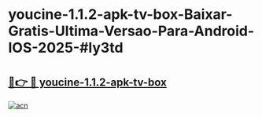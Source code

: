 # youcine-1.1.2-apk-tv-box-Baixar-Gratis-Ultima-Versao-Para-Android-IOS-2025-#ly3td

# <h2><a href="https://ainizakaria.my?title=youcine-1.1.2-apk-tv-box&ref=22M">🔗👉 🔴 youcine-1.1.2-apk-tv-box</a></h2>

[![acn](https://github.com/user-attachments/assets/0f9c940e-d8b0-45ae-aac7-cd30a18b3e1c)](https://ainizakaria.my?title=youcine-1.1.2-apk-tv-box&ref=22M)

